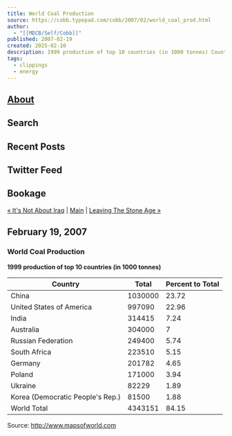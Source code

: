 ```yaml
---
title: World Coal Production
source: https://cobb.typepad.com/cobb/2007/02/world_coal_prod.html
author:
  - "[[MDCB/Self/Cobb]]"
published: 2007-02-19
created: 2025-02-10
description: 1999 production of top 10 countries (in 1000 tonnes) Country Total Percent to Total China 1030000 23.72 United States of America 997090 22.96 India 314415 7.24 Australia 304000 7 Russian Federation 249400 5.74 South Africa 223510 5.15 Germany 201782 4.65...
tags:
  - clippings
  - energy
---
```

## [About](https://cobb.typepad.com/about.html)

## Search

## Recent Posts

## Twitter Feed

## Bookage

[« It's Not About Iraq](https://cobb.typepad.com/cobb/2007/02/its_not_about_i.html) | [Main](https://cobb.typepad.com/cobb/) | [Leaving The Stone Age »](https://cobb.typepad.com/cobb/2007/02/leaving_the_sto.html)

## February 19, 2007

### World Coal Production

**1999 production of top 10 countries (in 1000 tonnes)**

| **Country** | **Total** | **Percent to Total** |
| --- | --- | --- |
| China | 1030000 | 23.72 |
| United States of America | 997090 | 22.96 |
| India | 314415 | 7.24 |
| Australia | 304000 | 7 |
| Russian Federation | 249400 | 5.74 |
| South Africa | 223510 | 5.15 |
| Germany | 201782 | 4.65 |
| Poland | 171000 | 3.94 |
| Ukraine | 82229 | 1.89 |
| Korea (Democratic People's Rep.) | 81500 | 1.88 |
| World Total | 4343151 | 84.15 |

Source: http://www.mapsofworld.com